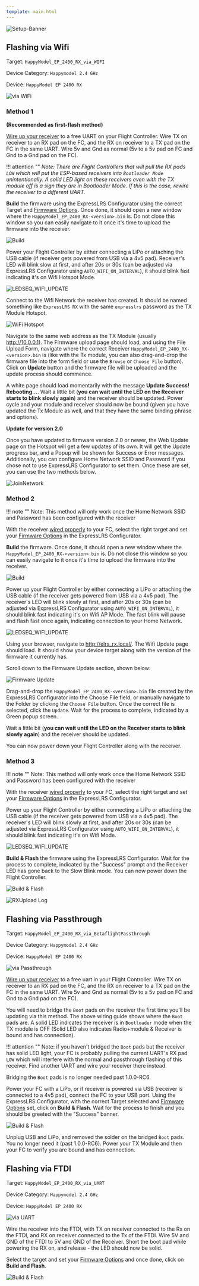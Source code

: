 ```yaml
---
template: main.html
---
```


![Setup-Banner](https://raw.githubusercontent.com/ExpressLRS/ExpressLRS-hardware/master/img/quick-start.png)

## Flashing via Wifi 

Target: `HappyModel_EP_2400_RX_via_WIFI`

Device Category: `Happymodel 2.4 GHz`

Device: `HappyModel EP 2400 RX`

![via WiFi](../../assets/images/Method_RX_WiFi.png)

### Method 1

**(Recommended as first-flash method)**

[Wire up your receiver] to a free UART on your Flight Controller. Wire TX on receiver to an RX pad on the FC, and the RX on receiver to a TX pad on the FC in the same UART. Wire 5v and Gnd as normal (5v to a 5v pad on FC and Gnd to a Gnd pad on the FC).

!!! attention ""
    *Note: There are Flight Controllers that will pull the RX pads `LOW` which will put the ESP-based receivers into `Bootloader Mode` unintentionally. A solid LED light on these receivers even with the TX module off is a sign they are in Bootloader Mode. If this is the case, rewire the receiver to a different UART.*

**Build** the firmware using the ExpressLRS Configurator using the correct Target and [Firmware Options]. Once done, it should open a new window where the `HappyModel_EP_2400_RX-<version>.bin` is. Do not close this window so you can easily navigate to it once it's time to upload the firmware into the receiver.

![Build](../../assets/images/Build.png)

Power your Flight Controller by either connecting a LiPo or attaching the USB cable (if receiver gets powered from USB via a 4v5 pad). Receiver's LED will blink slow at first, and after 20s or 30s (can be adjusted via ExpressLRS Configurator using `AUTO_WIFI_ON_INTERVAL`), it should blink fast indicating it's on Wifi Hotspot Mode.

![LEDSEQ_WIFI_UPDATE](https://cdn.discordapp.com/attachments/738450139693449258/921065813983760384/LEDSEQ_WIFI_UPDATE_2_3.gif)

Connect to the Wifi Network the receiver has created. It should be named something like `ExpressLRS RX` with the same `expresslrs` password as the TX Module Hotspot.

![WiFi Hotspot](../../assets/images/WifiHotspot.png)

Navigate to the same web address as the TX Module (usually http://10.0.0.1). The Firmware upload page should load, and using the File Upload Form, navigate where the correct Receiver `HappyModel_EP_2400_RX-<version>.bin` is (like with the Tx module, you can also drag-and-drop the firmware file into the form field or use the `Browse` or `Choose File` button). Click on **Update** button and the firmware file will be uploaded and the update process should commence. 

A white page should load momentarily with the message **Update Success! Rebooting...**. Wait a little bit (**you can wait until the LED on the Receiver starts to blink slowly again**) and the receiver should be updated. Power cycle and your module and receiver should now be bound (given you have updated the Tx Module as well, and that they have the same binding phrase and options).

**Update for version 2.0**

Once you have updated to firmware version 2.0 or newer, the Web Update page on the Hotspot will get a few updates of its own. It will get the Update progress bar, and a Popup will be shown for Success or Error messages. Additionally, you can configure Home Network SSID and Password if you chose not to use ExpressLRS Configurator to set them. Once these are set, you can use the two methods below.

![JoinNetwork](../../assets/images/web-joinnetwork.png)

### Method 2

!!! note ""
    Note: This method will only work once the Home Network SSID and Password has been configured with the receiver

With the receiver [wired properly] to your FC, select the right target and set your [Firmware Options] in the ExpressLRS Configurator.

**Build** the firmware. Once done, it should open a new window where the `HappyModel_EP_2400_RX-<version>.bin` is. Do not close this window so you can easily navigate to it once it's time to upload the firmware into the receiver.

![Build](../../assets/images/Build.png)

Power up your Flight Controller by either connecting a LiPo or attaching the USB cable (if the receiver gets powered from USB via a 4v5 pad). The receiver's LED will blink slowly at first, and after 20s or 30s (can be adjusted via ExpressLRS Configurator using `AUTO_WIFI_ON_INTERVAL`), it should blink fast indicating it's on Wifi AP Mode. The fast blink will pause and flash fast once again, indicating connection to your Home Network.

![LEDSEQ_WIFI_UPDATE](https://cdn.discordapp.com/attachments/738450139693449258/921065813983760384/LEDSEQ_WIFI_UPDATE_2_3.gif)

Using your browser, navigate to http://elrs_rx.local/. The Wifi Update page should load. It should show your device target along with the version of the firmware it currently has.

Scroll down to the Firmware Update section, shown below:

![Firmware Update](../../assets/images/web-firmwareupdate.png)

Drag-and-drop the `HappyModel_EP_2400_RX-<version>.bin` file created by the ExpressLRS Configurator into the Choose File field, or manually navigate to the Folder by clicking the `Choose File` button. Once the correct file is selected, click the `Update`. Wait for the process to complete, indicated by a Green popup screen. 

Wait a little bit (**you can wait until the LED on the Receiver starts to blink slowly again**) and the receiver should be updated.

You can now power down your Flight Controller along with the receiver.

### Method 3

!!! note ""
    Note: This method will only work once the Home Network SSID and Password has been configured with the receiver

With the receiver [wired properly] to your FC, select the right target and set your [Firmware Options] in the ExpressLRS Configurator.

Power up your Flight Controller by either connecting a LiPo or attaching the USB cable (if the receiver gets powered from USB via a 4v5 pad). The receiver's LED will blink slowly at first, and after 20s or 30s (can be adjusted via ExpressLRS Configurator using `AUTO_WIFI_ON_INTERVAL`), it should blink fast indicating it's on Wifi Mode.

![LEDSEQ_WIFI_UPDATE](https://cdn.discordapp.com/attachments/738450139693449258/921065813983760384/LEDSEQ_WIFI_UPDATE_2_3.gif)

**Build & Flash** the firmware using the ExpressLRS Configurator. Wait for the process to complete, indicated by the "Success" prompt and the Receiver LED has gone back to the Slow Blink mode. You can now power down the Flight Controller.

![Build & Flash](../../assets/images/BuildFlash.png)

![RXUpload Log](../../assets/images/RXWifiUpdateLog.png)

## Flashing via Passthrough

Target: `HappyModel_EP_2400_RX_via_BetaflightPassthrough`

Device Category: `Happymodel 2.4 GHz`

Device: `HappyModel EP 2400 RX`

![via Passthrough](../../assets/images/Method_RX_Passthrough.png)

[Wire up your receiver] to a free uart in your Flight Controller. Wire TX on receiver to an RX pad on the FC, and the RX on receiver to a TX pad on the FC in the same UART. Wire 5v and Gnd as normal (5v to a 5v pad on FC and Gnd to a Gnd pad on the FC).

You will need to bridge the `Boot` pads on the receiver the first time you'll be updating via this method. The above wiring guide shows where the `Boot` pads are. A solid LED indicates the receiver is in `Bootloader` mode when the TX module is OFF (Solid LED also indicates Radio+module & Receiver is bound and has connection). 

!!! attention ""
    Note: if you haven't bridged the `Boot` pads but the receiver has solid LED light, your FC is probably pulling the current UART's RX pad `LOW` which will interfere with the normal and passthrough flashing of this receiver. Find another UART and wire your receiver there instead.

Bridging the `Boot` pads is no longer needed past 1.0.0-RC6. 

Power your FC with a LiPo, or if receiver is powered via USB (receiver is connected to a 4v5 pad), connect the FC to your USB port. Using the ExpressLRS Configurator, with the correct Target selected and [Firmware Options] set, click on **Build & Flash**. Wait for the process to finish and you should be greeted with the "Success" banner.

![Build & Flash](../../assets/images/BuildFlash.png)

Unplug USB and LiPo, and removed the solder on the bridged `Boot` pads. You no longer need it (past 1.0.0-RC6). Power your TX Module and then your FC to verify you are bound and has connection.

## Flashing via FTDI

Target: `HappyModel_EP_2400_RX_via_UART`

Device Category: `Happymodel 2.4 GHz`

Device: `HappyModel EP 2400 RX`

![via UART](../../assets/images/Method_RX_UART.png)

Wire the receiver into the FTDI, with TX on receiver connected to the Rx on the FTDI, and RX on receiver connected to the Tx of the FTDI. Wire 5V and GND of the FTDI to 5V and GND of the Receiver. Short the boot pad while powering the RX on, and release - the LED should now be solid.

Select the target and set your [Firmware Options] and once done, click on **Build and Flash**.

![Build & Flash](../../assets/images/BuildFlash.png)

[Firmware Options]: ../firmware-options.md
[wired properly]: rx-fcprep.md#happymodel-ep1-ep2-pp
[Wire up your receiver]: rx-fcprep.md#happymodel-ep1-ep2-pp